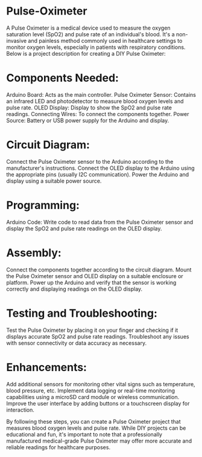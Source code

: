 # Pulse-Oximeter

A Pulse Oximeter is a medical device used to measure the oxygen saturation level (SpO2) and pulse rate of an individual's blood. It's a non-invasive and painless method commonly used in healthcare settings to monitor oxygen levels, especially in patients with respiratory conditions. Below is a project description for creating a DIY Pulse Oximeter:

# Components Needed:

Arduino Board: Acts as the main controller.
Pulse Oximeter Sensor: Contains an infrared LED and photodetector to measure blood oxygen levels and pulse rate.
OLED Display: Display to show the SpO2 and pulse rate readings.
Connecting Wires: To connect the components together.
Power Source: Battery or USB power supply for the Arduino and display.

# Circuit Diagram:
Connect the Pulse Oximeter sensor to the Arduino according to the manufacturer's instructions.
Connect the OLED display to the Arduino using the appropriate pins (usually I2C communication).
Power the Arduino and display using a suitable power source.

# Programming:

Arduino Code: Write code to read data from the Pulse Oximeter sensor and display the SpO2 and pulse rate readings on the OLED display.

# Assembly:
Connect the components together according to the circuit diagram.
Mount the Pulse Oximeter sensor and OLED display on a suitable enclosure or platform.
Power up the Arduino and verify that the sensor is working correctly and displaying readings on the OLED display.

# Testing and Troubleshooting:

Test the Pulse Oximeter by placing it on your finger and checking if it displays accurate SpO2 and pulse rate readings.
Troubleshoot any issues with sensor connectivity or data accuracy as necessary.

# Enhancements:

Add additional sensors for monitoring other vital signs such as temperature, blood pressure, etc.
Implement data logging or real-time monitoring capabilities using a microSD card module or wireless communication.
Improve the user interface by adding buttons or a touchscreen display for interaction.

By following these steps, you can create a Pulse Oximeter project that measures blood oxygen levels and pulse rate. While DIY projects can be educational and fun, it's important to note that a professionally manufactured medical-grade Pulse Oximeter may offer more accurate and reliable readings for healthcare purposes.
